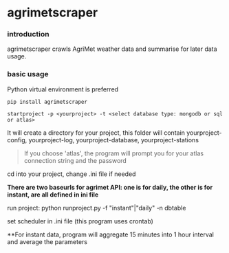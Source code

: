 # agrimetscraper


### introduction

agrimetscraper crawls AgriMet weather data and summarise for later data usage.

### basic usage

Python virtual environment is preferred

`pip install agrimetscraper`

`startproject -p <yourproject> -t <select database type: mongodb or sql or atlas>`

It will create a directory for your project, this folder will contain yourproject-config, yourproject-log, yourproject-database, yourproject-stations

>If you choose 'atlas', the program will prompt you for your atlas connection string and the password 


cd into your project, change .ini file if needed


**There are two baseurls for agrimet API: one is for daily, the other is for instant, are all defined in ini file**

run project: python runproject.py -f "instant"|"daily" -n dbtable

set scheduler in .ini file (this program uses crontab)

**For instant data, program will aggregate 15 minutes into 1 hour interval and average the parameters

